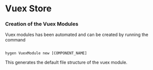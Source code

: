 # Vuex Store

### Creation of the Vuex Modules

Vuex modules has been automated and can be created by running the command

```

hygen VuexModule new [COMPONENT_NAME]

```

This generates the default file structure of the vuex module.
